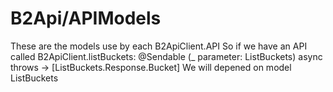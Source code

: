 # B2Api/APIModels

These are the models use by each B2ApiClient.API
So if we have an API called 
    B2ApiClient.listBuckets: @Sendable (_ parameter: ListBuckets) async throws -> [ListBuckets.Response.Bucket]
We will depened on model ListBuckets
